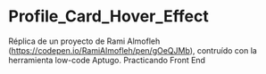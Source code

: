 # Profile_Card_Hover_Effect

Réplica de un proyecto de Rami Almofleh (https://codepen.io/RamiAlmofleh/pen/gOeQJMb), contruído con la herramienta low-code Aptugo.
Practicando Front End
